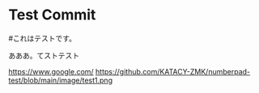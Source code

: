 # Test Commit
#これはテストです。

あああ。てストテスト


https://www.google.com/
https://github.com/KATACY-ZMK/numberpad-test/blob/main/image/test1.png